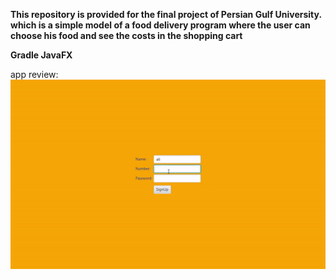 **This repository is provided for the final project of Persian Gulf University. which is a simple model of a food delivery program where the user can choose his food and see the costs in the shopping cart**

**Gradle JavaFX**

app review:
![Review GIF](./review.gif)
